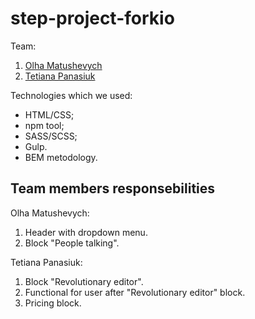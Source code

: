 # step-project-forkio

Team:

1. [Olha Matushevych](https://github.com/Olichka9940)
2. [Tetiana Panasiuk](https://github.com/iwanttosmile4u)

Technologies which we used:

- HTML/CSS;
- npm tool;
- SASS/SCSS;
- Gulp.
- BEM metodology.

## Team members responsebilities

Olha Matushevych:

1. Header with dropdown menu.
2. Block "People talking".

Tetiana Panasiuk:

1. Block "Revolutionary editor".
2. Functional for user after "Revolutionary editor" block.
3. Pricing block.
